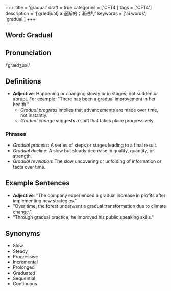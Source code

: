+++
title = 'gradual'
draft = true
categories = ['CET4']
tags = ['CET4']
description = '[ˈgrædjuəl] a.逐渐的；渐进的'
keywords = ['ai words', 'gradual']
+++

## Word: Gradual

## Pronunciation
/ˈɡrædʒuəl/

## Definitions
- **Adjective**: Happening or changing slowly or in stages; not sudden or abrupt. For example: "There has been a gradual improvement in her health."
  - _Gradual progress_ implies that advancements are made over time, not instantly.
  - _Gradual change_ suggests a shift that takes place progressively.

### Phrases
- _Gradual process_: A series of steps or stages leading to a final result.
- _Gradual decline_: A slow but steady decrease in quality, quantity, or strength.
- _Gradual revelation_: The slow uncovering or unfolding of information or facts over time.

## Example Sentences
- **Adjective**: "The company experienced a gradual increase in profits after implementing new strategies."
- "Over time, the forest underwent a gradual transformation due to climate change."
- "Through gradual practice, he improved his public speaking skills."

## Synonyms
- Slow
- Steady
- Progressive
- Incremental
- Prolonged
- Graduated
- Sequential
- Continuous
